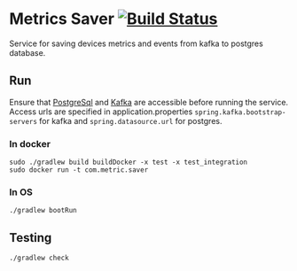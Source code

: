 # Metrics Saver [![Build Status](https://travis-ci.org/comtihon/metric_saver.svg?branch=master)](https://travis-ci.org/comtihon/metric_saver)
Service for saving devices metrics and events from kafka to postgres database.

## Run
Ensure that [PostgreSql](https://www.postgresql.org/) and [Kafka](https://kafka.apache.org/) 
are accessible before running the service.  
Access urls are specified in application.properties `spring.kafka.bootstrap-servers` 
for kafka and `spring.datasource.url` for postgres.

### In docker

    sudo ./gradlew build buildDocker -x test -x test_integration
    sudo docker run -t com.metric.saver

### In OS

    ./gradlew bootRun
    
## Testing
    
    ./gradlew check
